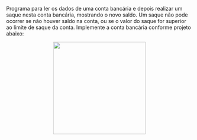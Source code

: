 Programa para ler os dados de uma conta bancária e depois realizar um saque nesta conta bancária, mostrando o novo saldo. Um saque não pode ocorrer se não houver saldo na conta, ou se o valor do saque for superior ao limite de
saque da conta. Implemente a conta bancária conforme projeto abaixo:

<div align="center">
<img src="https://user-images.githubusercontent.com/92554407/217982579-dcd4f9da-ea8c-4d6f-af1a-3593055d447e.png" width="250px" />
</div>



